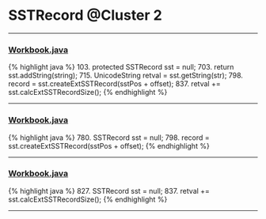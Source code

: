 # SSTRecord @Cluster 2

***

### [Workbook.java](https://searchcode.com/codesearch/view/15642358/)
{% highlight java %}
103. protected SSTRecord        sst         = null;
703.   return sst.addString(string);
715.     UnicodeString retval = sst.getString(str);
798.                 record = sst.createExtSSTRecord(sstPos + offset);
837.                 retval += sst.calcExtSSTRecordSize();
{% endhighlight %}

***

### [Workbook.java](https://searchcode.com/codesearch/view/15642358/)
{% highlight java %}
780. SSTRecord sst = null;
798.             record = sst.createExtSSTRecord(sstPos + offset);
{% endhighlight %}

***

### [Workbook.java](https://searchcode.com/codesearch/view/15642358/)
{% highlight java %}
827. SSTRecord sst = null;
837.             retval += sst.calcExtSSTRecordSize();
{% endhighlight %}

***


